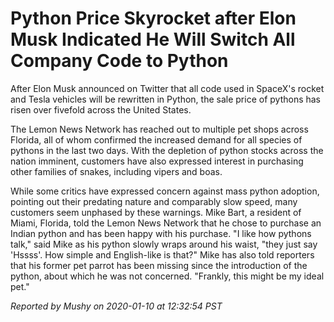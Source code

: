 # Python Price Skyrocket after Elon Musk Indicated He Will Switch All Company Code to Python

After Elon Musk announced on Twitter that all code used in SpaceX's rocket and Tesla vehicles will
be rewritten in Python, the sale price of pythons has risen over fivefold across the United States.

The Lemon News Network has reached out to multiple pet shops across Florida, all of whom confirmed
the increased demand for all species of pythons in the last two days. With the depletion of python
stocks across the nation imminent, customers have also expressed interest in purchasing other
families of snakes, including vipers and boas.

While some critics have expressed concern against mass python adoption, pointing out their
predating nature and comparably slow speed, many customers seem unphased by these warnings. Mike
Bart, a resident of Miami, Florida, told the Lemon News Network that he chose to purchase an
Indian python and has been happy with his purchase. "I like how pythons talk," said Mike as his
python slowly wraps around his waist, "they just say 'Hssss'. How simple and English-like is that?"
Mike has also told reporters that his former pet parrot has been missing since the introduction of
the python, about which he was not concerned. "Frankly, this might be my ideal pet."

*Reported by Mushy on 2020-01-10 at 12:32:54 PST*
